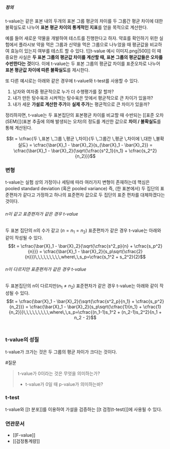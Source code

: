 ##### 정의
t-value는 같은 표본 내의 두개의 표본 그룹 평균의 차이를 두 그룹간 평균 차이에 대한 불확실도로 나누어 **표본 평균 차이의 통계적인 지표**를 얻을 목적으로 계산한다.

예를 들어 새로운 약물을 개발하여 테스트를 진행한다고 하자. 약효를 확인하기 위한 실험에서 플라시보 약을 먹은 그룹과 신약을 먹은 그룹으로 나누었을 때 평균값을 비교하여 효능이 있는지 여부를 테스트 할 수 있다.
![[t-value 예시 이미지.png|500]]
이 때 중요한 사실은 **두 표본 그룹의 평균값 차이를 계산할 때, 표본 그룹의 평균값들은 오차를 수반한다는 것**이다. 
이에 t-value는 두 표본 그룹의 평균값 차이를 표준오차로 나누어 **표본 평균값 차이에 따른 불확실도**를 제시한다.

또 다른 예시로는 아래와 같은 경우에 t-value와 t-test를 사용할 수 있다.
1.  남자와 여자중 평균적으로 누가 더 수행평가를 잘 할까?
2.  내가 만든 탕수육과 시켜먹는 탕수육은 맛에서 평균적으로 큰 차이가 있을까?
3.  내가 세운 **가설로 계산한 주가**와 **실제 주가**는 평균적으로 큰 차이가 있을까?

정리하자면, t-value는 두 표본집단의 표본평균 차이를 비교할 때 수반되는 [[표준 오차(SEM)]](표본 추출에 의해 발생되는 오차)의 정도를 계산한 값으로 **차이 / 불확실도**를 통해 계산된다. 

$$t = \cfrac{두 \,표본 \,그룹 \,평균 \,차이}{두 \,그룹간 \,평균 \,차이에 \,대한 \,불확실도} = \cfrac{\bar{X}_1 - \bar{X}_2}{s_{\bar{X}_1 - \bar{X}_2}} = \cfrac{\bar{X}_1 - \bar{X}_2}{\sqrt{\cfrac{s^2_1}{n_1} + \cfrac{s_2^2}{n_2}}}$$

### 변형
t-value는 실험 상의 가정이나 세팅에 따라 여러가지 변형이 존재하는데 핵심은 pooled standard deviation (혹은 pooled variance) 즉, (한 표본에서) 두 집단의 표준편차가 같다고 가정하고 하나의 표준편차 값으로 두 집단의 표준 편차를 대체하겠다는 것이다. 

###### n이 같고 표준편차가 같은 경우 t-value
두 표본 집단의 n의 수가 같고 ($n = n_1 = n_2$) 표준편차가 같은 경우 t-value는 아래와 같이 작성될 수 있다.
$$t = \cfrac{\bar{X}_1 - \bar{X}_2}{\sqrt{\cfrac{s^2_p}{n} + \cfrac{s_p^2}{n}}} = \cfrac{\bar{X}_1 - \bar{X}_2}{s_p\sqrt{\cfrac{2}{n}}}\,\,\,\,\,\,\,\,\,where\,\,s_p=\cfrac{s_1^2 + s_2^2}{2}$$

###### n이 다르지만 표준편차가 같은 경우 t-value
두 표본집단의 n이 다르지만($n_1 \neq n_2$) 표준편차가 같은 경우 t-value는 아래와 같이 작성될 수 있다.
$$t = \cfrac{\bar{X}_1 - \bar{X}_2}{\sqrt{\cfrac{s^2_p}{n_1} + \cfrac{s_p^2}{n_2}}} = \cfrac{\bar{X}_1 - \bar{X}_2}{s_p\sqrt{\cfrac{1}{n_1} + \cfrac{1}{n_2}}}\,\,\,\,\,\,\,\,\,where\,\,s_p=\cfrac{(n_1-1)s_1^2 + (n_2-1)s_2^2}{n_1 + n_2 - 2}$$
<br>
### t-value의 성질
t-value가 크가는 것은 두 그룹의 평균 차이가 크다는 것이다.

#질문
> t-value가 0이라는 것은 무엇을 의미하는가?
> + t-value가 0일 때 p-value가 의미하는바?

### t-test
t-value와 [[t 분포]]를 이용하여 가설을 검증하는 [[t 검정(t-test)]]에 사용될 수 있다.


### 연관문서
* [[F-value]] 
* [[검정통계량]]